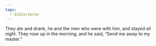 ```yaml
---
tags:
  - bible/verse
---
```

They ate and drank, he and the men who were with him, and stayed all night. They rose up in the morning, and he said, “Send me away to my master.”